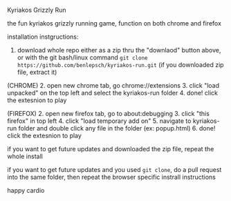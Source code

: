 Kyriakos Grizzly Run

the fun kyriakos grizzly running game, function on both chrome and firefox

installation instgructions:

1. download whole repo either as a zip thru the "downlaod" button above, or with the git bash/linux command `git clone https://github.com/benlepsch/kyriakos-run.git` (if you downloaded zip file, extract it)

(CHROME)
2. open new chrome tab, go chrome://extensions
3. click "load unpacked" on the top left and select the kyriakos-run folder
4. done! click the extesnion to play

(FIREFOX)
2. open new firefox tab, go to about:debugging
3. click "this firefox" in top left
4. click "load temporary add on"
5. navigate to kyriakos-run folder and double click any file in the folder (ex: popup.html)
6. done! click the extesnion to play


if you want to get future updates and downloaded the zip file, repeat the whole install

if you want to get future updates and you used `git clone`, do a pull request into the same folder, then repeat the browser specific instrall instructions

happy cardio
